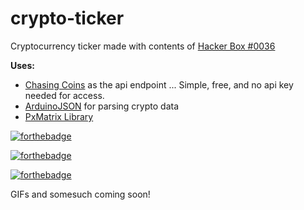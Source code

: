 # crypto-ticker
Cryptocurrency ticker made with contents of [Hacker Box #0036](https://hackerboxes.com/collections/past-hackerboxes/products/hackerbox-0036-jumbotron)

**Uses:**
* [Chasing Coins](https://chasing-coins.com/api/) as the api endpoint 
... Simple, free, and no api key needed for access.
* [ArduinoJSON](https://arduinojson.org/) for parsing crypto data
* [PxMatrix Library](https://github.com/2dom/PxMatrix)

[![forthebadge](https://forthebadge.com/images/badges/approved-by-george-costanza.svg)](https://forthebadge.com)

[![forthebadge](https://forthebadge.com/images/badges/fo-shizzle.svg)](https://forthebadge.com)

[![forthebadge](https://forthebadge.com/images/badges/certified-snoop-lion.svg)](https://forthebadge.com)

GIFs and somesuch coming soon!
